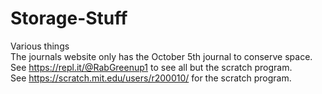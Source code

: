# Storage-Stuff
Various things <br />
The journals website only has the October 5th journal to conserve space. <br />
See https://repl.it/@RabGreenup1 to see all but the scratch program. <br />
See https://scratch.mit.edu/users/r200010/ for the scratch program. <br />
